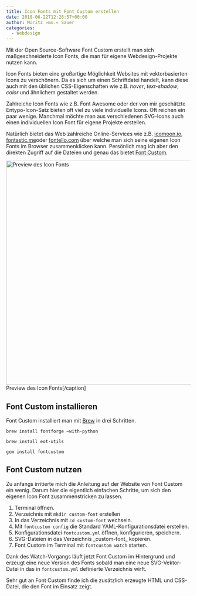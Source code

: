 ```yaml
---
title: Icon Fonts mit Font Custom erstellen
date: 2018-06-22T12:28:57+00:00
author: Moritz »mo.« Sauer
categories:
  - Webdesign
---
```

Mit der Open Source-Software Font Custom erstellt man sich maßgeschneiderte Icon Fonts, die man für eigene Webdesign-Projekte nutzen kann.<!-- readmore -->

Icon Fonts bieten eine großartige Möglichkeit Websites mit vektorbasierten Icons zu verschönern. Da es sich um einen Schriftdatei handelt, kann diese auch mit den üblichen CSS-Eigenschaften wie z.B. _hover_, _text-shadow_, _color_ und ähnlichem gestaltet werden.

Zahlreiche Icon Fonts wie z.B. Font Awesome oder der von mir geschätzte Entypo-Icon-Satz bieten oft viel zu viele individuelle Icons. Oft reichen ein paar wenige. Manchmal möchte man aus verschiedenen SVG-Icons auch einen individuellen Icon Font für eigene Projekte erstellen.

Natürlich bietet das Web zahlreiche Online-Services wie z.B. <a href="https://icomoon.io/app/">icomoon.io</a>, <a href="http://fontastic.me/">fontastic.me</a>oder <a href="http://fontello.com/">fontello.com</a> über welche man sich seine eigenen Icon Fonts im Browser zusammenklicken kann. Persönlich mag ich aber den direkten Zugriff auf die Dateien und genau das bietet <a href="https://github.com/FontCustom/fontcustom">Font Custom</a>.

<img src="{{ '/images/font-custom-preview.png' | absolute_url }}" alt="Preview des Icon Fonts" width="890" height="612" /> Preview des Icon Fonts[/caption]

<h2 id="font-custom-installieren">Font Custom installieren</h2>

Font Custom installiert man mit <a href="http://brew.sh/">Brew</a> in drei Schritten.

~~~
brew install fontforge –with-python
~~~

~~~
brew install eot-utils
~~~

~~~
gem install fontcustom
~~~

<h2 id="font-custom-nutzen">Font Custom nutzen</h2>
Zu anfangs irritierte mich die Anleitung auf der Website von Font Custom ein wenig. Darum hier die eigentlich einfachen Schritte, um sich den eigenen Icon Font zusammenstricken zu lassen.
<ol>
 	<li>Terminal öffnen.</li>
 	<li>Verzeichnis mit <code class="highlighter-rouge">mkdir custom-font</code> erstellen</li>
 	<li>In das Verzeichnis mit <code class="highlighter-rouge">cd custom-font</code> wechseln.</li>
 	<li>Mit <code class="highlighter-rouge">fontcustom config</code> die Standard YAML-Konfigurationsdatei erstellen.</li>
 	<li>Konfigurationsdatei <code class="highlighter-rouge">fontcustom.yml</code> öffnen, konfigurieren, speichern.</li>
 	<li>SVG-Dateien in das Verzeichnis _custom-font_ kopieren.</li>
 	<li>Font Custom im Terminal mit <code class="highlighter-rouge">fontcustom watch</code> starten.</li>
</ol>
Dank des Watch-Vorgangs läuft jetzt Font Custom im Hintergrund und erzeugt eine neue Version des Fonts sobald man eine neue SVG-Vektor-Datei in das in <code class="highlighter-rouge">fontcustom.yml</code> definierte Verzeichnis wirft.

Sehr gut an Font Custom finde ich die zusätzlich erzeugte HTML und CSS-Datei, die den Font im Einsatz zeigt.